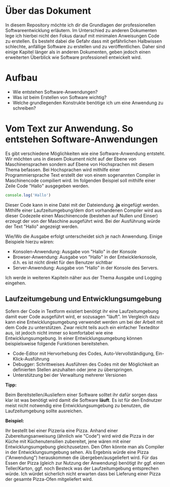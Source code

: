 # Über das Dokument
In diesem Repository möchte ich dir die Grundlagen der professionellen Softwareentwicklung erläutern. Im Unterschied zu anderen Dokumenten lege ich hierbei nicht den Fokus darauf mit minimalen Anweisungen Code zu erstellen. Es besteht dabei die Gefahr dass mit gefährlichen Halbwissen schlechte, anfällige Software zu erstellen und zu veröffentlichen. Daher sind einige Kapitel länger als in anderen Dokumenten, geben jedoch einen erweiterten Überblick wie Software professionell entwickelt wird.

# Aufbau
* Wie entstehen Software-Anwendungen?
* Was ist beim Erstellen von Software wichtig?
* Welche grundlegenden Konstrukte benötige ich um eine Anwendung zu schreiben?

# Vom Text zur Anwendung. So entstehen Software-Anwendungen
Es gibt verschiedene Möglichkeiten wie eine Software-Anwendung entsteht. Wir möchten uns in diesem Dokument nicht auf der Ebene von Maschinensprachen sondern auf Ebene von Hochsprachen mit diesem Thema befassen. Bei Hochsprachen wird mithilfe einer Programmiersprache Text erstellt der von einem sogenannten Compiler in Maschinencode compiliert wird. Im folgenden Beispiel soll mithilfe einer Zeile Code "Hallo" ausgegeben werden.
```javascript
console.log('Hallo')
```
Dieser Code kann in eine Datei mit der Dateiendung **.js** eingefügt werden. Mithilfe einer Laufzeitumgebung/dem dort vorhandenen Compiler wird aus dieser Codezeile einen Maschinencode (bestehen auf Nullen und Einser) erzeugt der von der Maschine ausgeführt wird. Bei der Ausführung würde der Text "Hallo" angezeigt werden.

Wie/Wo die Ausgabe erfolgt unterscheidet sich je nach Anwendung. Einige Beispiele hierzu wären:
* Konsolen-Anwendung: Ausgabe von "Hallo" in der Konsole
* Browser-Anwendung: Ausgabe von "Hallo" in der Entwicklerkonsole, d.h. es ist nicht direkt für den Benutzer sichtbar
* Server-Anwendung: Ausgabe von "Hallo" in der Konsole des Servers.

Ich werde in weiteren Kapiteln näher aus der Thema Ausgabe und Logging eingehen.

## Laufzeitumgebung und Entwicklungsumgebung

Sofern der Code in Textform existiert benötigt ihr eine Laufzeitumgebung damit euer Code ausgeführt wird, er sozusagen "läuft".
Im Vergleich dazu kann eine Entwicklungsumgebung verwendet werden um bei der Arbeit mit dem Code zu unterstützen. Zwar reicht teils auch ein einfacher Texteditor aus, ist jedoch nicht immer so komfortabel wie eine Entwicklungsumgebung. In einer Entwicklungsumgebung können beispielsweise folgende Funktionen  bereitstehen.
* Code-Editor mit Hervorhebung des Codes, Auto-Vervollständigung, Ein-Klick-Ausführung
* Debugger: Schrittweises Ausführen des Codes mit der Möglichkeit an definierten Stellen anzuhalten oder jene zu überspringen.
* Unterstützung bei der Verwaltung mehrerer Versionen

**Tipp:**

Beim Bereitstellen/Ausliefern einer Software solltet ihr dafür sorgen dass klar ist was benötigt wird damit die Software **läuft**. Es ist für den Endnutzer meist nicht notwendig eine Entwicklungsumgebung zu benutzen, die Laufzeitumgebung sollte ausreichen.

**Beispiel:**

Ihr bestellt bei einer Pizzeria eine Pizza. Anhand einer Zubereitungsanweisung (ähnlich wie "Code") wird wird die Pizza in der Küche mit Küchenutensilien zubereitet, jene wären mit einer Entwicklungsumgebung gleichzusetzen. Den Ofen könnte man als Compiler in der Entwicklungsumgebung sehen. Als Ergebnis würde eine Pizza ("Anwendung") herauskommen die übergeben/ausgeliefert wird. Für das Essen der Pizza (gleich zur Nutzung der Anwendung) benötigt ihr ggf. einen Teller/Karton, ggf. noch Besteck was der Laufzeitumgebung entsprechen würde. Ich würdet sicherlich nicht erwarten dass bei Lieferung einer Pizza der gesamte Pizza-Ofen mitgeliefert wird.
